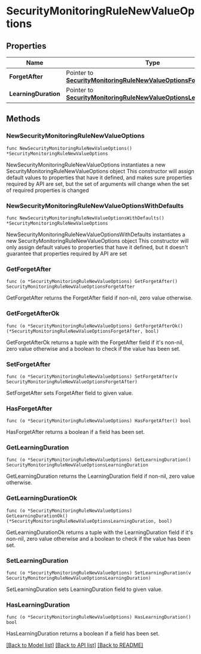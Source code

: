 # SecurityMonitoringRuleNewValueOptions

## Properties

Name | Type | Description | Notes
------------ | ------------- | ------------- | -------------
**ForgetAfter** | Pointer to [**SecurityMonitoringRuleNewValueOptionsForgetAfter**](SecurityMonitoringRuleNewValueOptionsForgetAfter.md) |  | [optional] 
**LearningDuration** | Pointer to [**SecurityMonitoringRuleNewValueOptionsLearningDuration**](SecurityMonitoringRuleNewValueOptionsLearningDuration.md) |  | [optional] 

## Methods

### NewSecurityMonitoringRuleNewValueOptions

`func NewSecurityMonitoringRuleNewValueOptions() *SecurityMonitoringRuleNewValueOptions`

NewSecurityMonitoringRuleNewValueOptions instantiates a new SecurityMonitoringRuleNewValueOptions object
This constructor will assign default values to properties that have it defined,
and makes sure properties required by API are set, but the set of arguments
will change when the set of required properties is changed

### NewSecurityMonitoringRuleNewValueOptionsWithDefaults

`func NewSecurityMonitoringRuleNewValueOptionsWithDefaults() *SecurityMonitoringRuleNewValueOptions`

NewSecurityMonitoringRuleNewValueOptionsWithDefaults instantiates a new SecurityMonitoringRuleNewValueOptions object
This constructor will only assign default values to properties that have it defined,
but it doesn't guarantee that properties required by API are set

### GetForgetAfter

`func (o *SecurityMonitoringRuleNewValueOptions) GetForgetAfter() SecurityMonitoringRuleNewValueOptionsForgetAfter`

GetForgetAfter returns the ForgetAfter field if non-nil, zero value otherwise.

### GetForgetAfterOk

`func (o *SecurityMonitoringRuleNewValueOptions) GetForgetAfterOk() (*SecurityMonitoringRuleNewValueOptionsForgetAfter, bool)`

GetForgetAfterOk returns a tuple with the ForgetAfter field if it's non-nil, zero value otherwise
and a boolean to check if the value has been set.

### SetForgetAfter

`func (o *SecurityMonitoringRuleNewValueOptions) SetForgetAfter(v SecurityMonitoringRuleNewValueOptionsForgetAfter)`

SetForgetAfter sets ForgetAfter field to given value.

### HasForgetAfter

`func (o *SecurityMonitoringRuleNewValueOptions) HasForgetAfter() bool`

HasForgetAfter returns a boolean if a field has been set.

### GetLearningDuration

`func (o *SecurityMonitoringRuleNewValueOptions) GetLearningDuration() SecurityMonitoringRuleNewValueOptionsLearningDuration`

GetLearningDuration returns the LearningDuration field if non-nil, zero value otherwise.

### GetLearningDurationOk

`func (o *SecurityMonitoringRuleNewValueOptions) GetLearningDurationOk() (*SecurityMonitoringRuleNewValueOptionsLearningDuration, bool)`

GetLearningDurationOk returns a tuple with the LearningDuration field if it's non-nil, zero value otherwise
and a boolean to check if the value has been set.

### SetLearningDuration

`func (o *SecurityMonitoringRuleNewValueOptions) SetLearningDuration(v SecurityMonitoringRuleNewValueOptionsLearningDuration)`

SetLearningDuration sets LearningDuration field to given value.

### HasLearningDuration

`func (o *SecurityMonitoringRuleNewValueOptions) HasLearningDuration() bool`

HasLearningDuration returns a boolean if a field has been set.


[[Back to Model list]](../README.md#documentation-for-models) [[Back to API list]](../README.md#documentation-for-api-endpoints) [[Back to README]](../README.md)


